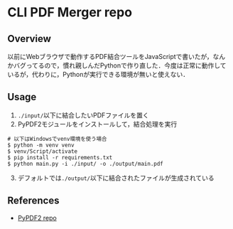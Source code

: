 # CLI PDF Merger repo

## Overview
以前にWebブラウザで動作するPDF結合ツールをJavaScriptで書いたが，なんかバグってるので，慣れ親しんだPythonで作り直した．今度は正常に動作しているが，代わりに，Pythonが実行できる環境が無いと使えない．

## Usage
1. ```./input/```以下に結合したいPDFファイルを置く
2. PyPDF2モジュールをインストールして，結合処理を実行
```shell
# 以下はWindowsでvenv環境を使う場合
$ python -m venv venv
$ venv/Script/activate
$ pip install -r requirements.txt
$ python main.py -i ./input/ -o ./output/main.pdf
```
3. デフォルトでは```./output/```以下に結合されたファイルが生成されている

## References
- [PyPDF2 repo](https://github.com/py-pdf/PyPDF2)
